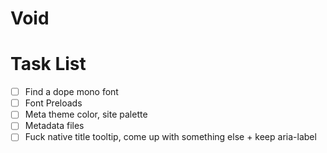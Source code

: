 # Void

# Task List

- [ ] Find a dope mono font
- [ ] Font Preloads
- [ ] Meta theme color, site palette
- [ ] Metadata files
- [ ] Fuck native title tooltip, come up with something else + keep aria-label
